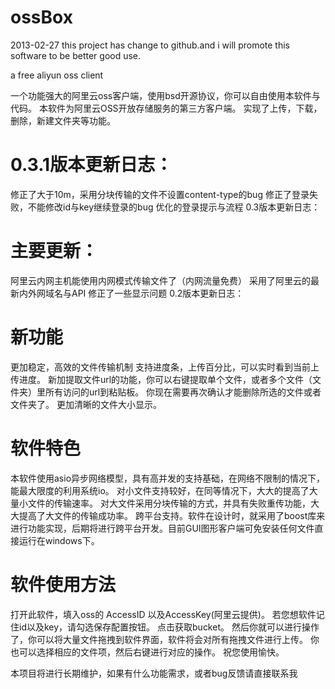 ﻿ossBox
======
2013-02-27 this project has change to github.and i will promote this software to be better good use.

a free aliyun oss client

一个功能强大的阿里云oss客户端，使用bsd开源协议，你可以自由使用本软件与代码。 本软件为阿里云OSS开放存储服务的第三方客户端。 实现了上传，下载，删除，新建文件夹等功能。

0.3.1版本更新日志：
====

修正了大于10m，采用分块传输的文件不设置content-type的bug
修正了登录失败，不能修改id与key继续登录的bug
优化的登录提示与流程
0.3版本更新日志：

主要更新：
====

阿里云内网主机能使用内网模式传输文件了（内网流量免费）
采用了阿里云的最新内外网域名与API
修正了一些显示问题
0.2版本更新日志：

新功能
====

更加稳定，高效的文件传输机制
支持进度条，上传百分比，可以实时看到当前上传进度。
新加提取文件url的功能，你可以右键提取单个文件，或者多个文件（文件夹）里所有访问的url到粘贴板。
你现在需要再次确认才能删除所选的文件或者文件夹了。
更加清晰的文件大小显示。

软件特色
====

本软件使用asio异步网络模型，具有高并发的支持基础，在网络不限制的情况下，能最大限度的利用系统io。
对小文件支持较好，在同等情况下，大大的提高了大量小文件的传输速率。
对大文件采用分块传输的方式，并具有失败重传功能，大大提高了大文件的传输成功率。
跨平台支持。软件在设计时，就采用了boost库来进行功能实现，后期将进行跨平台开发。目前GUI图形客户端可免安装任何文件直接运行在windows下。

软件使用方法
====

打开此软件，填入oss的 AccessID 以及AccessKey(阿里云提供)。
若您想软件记住id以及key，请勾选保存配置按钮。
点击获取bucket。
然后你就可以进行操作了，你可以将大量文件拖拽到软件界面，软件将会对所有拖拽文件进行上传。
你也可以选择相应的文件项，然后右键进行对应的操作。
祝您使用愉快。

本项目将进行长期维护，如果有什么功能需求，或者bug反馈请直接联系我